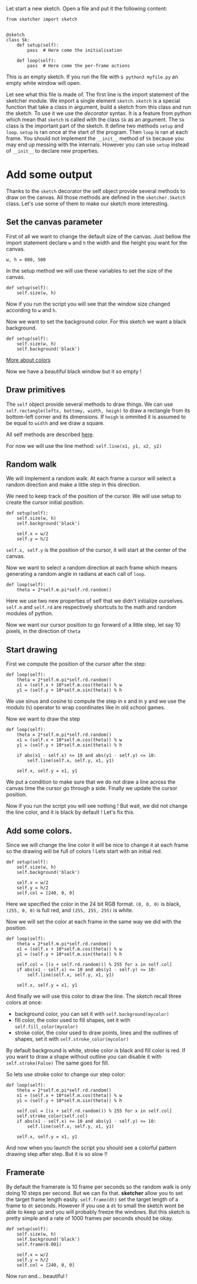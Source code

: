 Let start a new sketch. Open a file and put it the following content:
```
from sketcher import sketch


@sketch
class Sk:
    def setup(self):
        pass  # Here come the initialisation

    def loop(self):
        pass  # Here come the per-frame actions
```

This is an empty sketch. If you run the file with `$ python3 myfile.py`
an empty white window will open.

Let see what this file is made of.
The first line is the import statement of the sketcher module. We import
a single element `sketch`. `sketch` is a special function that take
a class in argument, build a sketch from this class and run the sketch.
To use it we use the _decorator_ syntax. It is a feature from python which
mean that `sketch` is called with the class `Sk` as an argument.
The `Sk` class is the important part of the sketch. It define two methods
`setup` and `loop`. `setup` is ran once at the start of the program. Then
`loop` is ran at each frame. You should not implement the `__init__` method
of `Sk` because you may end up messing with the internals. However you can
use `setup` instead of `__init__` to declare new properties.

# Add some output
Thanks to the `sketch` decorator the self object provide several methods to
draw on the canvas. All those methods are defined in the `sketcher.Sketch`
class. Let's use some of them to make our sketch more interesting.

## Set the canvas parameter

First of all we want to change the default size of the canvas.
Just bellow the import statement declare `w` and `h` the width and the height
you want for the canvas.
```
w, h = 800, 500
```

In the setup method we will use these variables to set the size of the canvas.
```
def setup(self):
    self.size(w, h)
```

Now if you run the script you will see that the window size changed according to
`w` and `h`.

Now we want to set the background color. For this sketch we want a black background.

```
def setup(self):
    self.size(w, h)
    self.background('black')
```

[More about colors](./colors.md)

Now we have a beautiful black window but it so empty !

## Draw primitives

The `self` object provide several methods to draw things.
We can use `self.rectangle(leftx, bottomy, width, heigh)` to draw a rectangle from
its bottom-left corner and its dimensions. If `heigh` is ommited it is assumed to be
equal to `width` and we draw a square.

All self methods are described [here](./sketch.md).

For now we will use the line method:
`self.line(x1, y1, x2, y2)`

## Random walk

We will implement a random walk:
At each frame a cursor will select a random direction and make a little
step in this direction.

We need to keep track of the position of the cursor. We will use setup
to create the cursor initial position.
```
def setup(self):
    self.size(w, h)
    self.background('black')

    self.x = w/2
    self.y = h/2
```

`self.x, self.y` is the position of the cursor, it will start at the center
of the canvas.

Now we want to select a random direction at each frame which means generating
a random angle in radians at each call of `loop`.

```
def loop(self):
    theta = 2*self.m.pi*self.rd.random()
```
Here we use two new properties of self that we didn't initialize ourselves.
`self.m` and `self.rd` are respectively shortcuts to the math and random modules
of python.

Now we want our cursor position to go forward of a little step, let say 10 pixels,
in the direction of `theta`

## Start drawing

First we compute the position of the cursor after the step:

```
def loop(self):
    theta = 2*self.m.pi*self.rd.random()
    x1 = (self.x + 10*self.m.cos(theta)) % w
    y1 = (self.y + 10*self.m.sin(theta)) % h
```

We use sinus and cosine to compute the step in x and in y and we use
the modulo (`%`) operator to wrap coordinates like in old school games.

Now we want to draw the step
```
def loop(self):
    theta = 2*self.m.pi*self.rd.random()
    x1 = (self.x + 10*self.m.cos(theta)) % w
    y1 = (self.y + 10*self.m.sin(theta)) % h

    if abs(x1 - self.x) <= 10 and abs(y1 - self.y) <= 10:
        self.line(self.x, self.y, x1, y1)
    
    self.x, self.y = x1, y1
```

We put a condition to make sure that we do not draw a line across the canvas
time the cursor go through a side. Finally we update the cursor position.

Now if you run the script you will see nothing ! But wait, we did not change
the line color, and it is black by default ! Let's fix this.

## Add some colors.

Since we will change the line color it will be nice to change it at each
frame so the drawing will be full of colors !
Lets start with an initial red.

```
def setup(self):
    self.size(w, h)
    self.background('black')

    self.x = w/2
    self.y = h/2
    self.col = [240, 0, 0]
```

Here we specified the color in the 24 bit RGB format. `(0, 0, 0)` is black,
`(255, 0, 0)` is full red, and `(255, 255, 255)` is white.

Now we will set the color at each frame in the same way we did with the position.

```
def loop(self):
    theta = 2*self.m.pi*self.rd.random()
    x1 = (self.x + 10*self.m.cos(theta)) % w
    y1 = (self.y + 10*self.m.sin(theta)) % h

    self.col = [(x + self.rd.random()) % 255 for x in self.col]
    if abs(x1 - self.x) <= 10 and abs(y1 - self.y) <= 10:
        self.line(self.x, self.y, x1, y1)
    
    self.x, self.y = x1, y1
```

And finally we will use this color to draw the line. The sketch recall three
colors at once:
- background color, you can set it with `self.background(mycolor)`
- fill color, the color used to fill shapes, set it with `self.fill_color(mycolor)`
- stroke color, the color used to draw points, lines and the outlines of shapes,
  set it with `self.stroke_color(mycolor)`

By default background is white, stroke color is black and fill color is red.
If you want to draw a shape without outline you can disable it with `self.stroke(False)`
The same goes for fill.

So lets use stroke color to change our step color:
```
def loop(self):
    theta = 2*self.m.pi*self.rd.random()
    x1 = (self.x + 10*self.m.cos(theta)) % w
    y1 = (self.y + 10*self.m.sin(theta)) % h

    self.col = [(x + self.rd.random()) % 255 for x in self.col]
    self.stroke_color(self.col)
    if abs(x1 - self.x) <= 10 and abs(y1 - self.y) <= 10:
        self.line(self.x, self.y, x1, y1)
    
    self.x, self.y = x1, y1
```

And now when you launch the script you should see a colorful pattern drawing
step after step.
But it is so slow !!

## Framerate

By default the framerate is 10 frame per seconds so the random walk is only
doing 10 steps per second. But we can fix that. __sketcher__ allow you to
set the target frame length easily. `self.frame(dt)` set the target length
of a frame to `dt` seconds. However if you use a `dt` to small the sketch
wont be able to keep up and you will probably freeze the windows.
But this sketch is pretty simple and a rate of 1000 frames per seconds 
should be okay.

```
def setup(self):
    self.size(w, h)
    self.background('black')
    self.frame(0.001)

    self.x = w/2
    self.y = h/2
    self.col = [240, 0, 0]
```

Now run and... beautiful !
